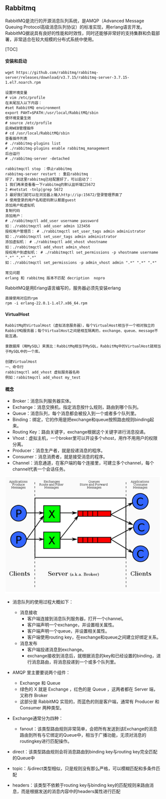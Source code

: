 ## Rabbitmq

RabbitMQ是流行的开源消息队列系统，是AMQP（Advanced Message Queuing Protocol高级消息队列协议）的标准实现，用erlang语言开发。RabbitMQ据说具有良好的性能和时效性，同时还能够非常好的支持集群和负载部署，非常适合在较大规模的分布式系统中使用。

\[TOC\]

#### 安装和启动

```
wget https://github.com/rabbitmq/rabbitmq-server/releases/download/v3.7.15/rabbitmq-server-3.7.15-1.el7.noarch.rpm

设置环境变量
# vim /etc/profile
在末尾加入以下内容：
#set RabbitMQ environment
export PAHT=$PATH:/usr/local/RabbitMQ/sbin
使环境变量生效
# source /etc/profile
启用WEB管理插件
# cd /usr/local/RabbitMQ/sbin
查看插件列表
# ./rabbitmq-plugins list
# ./rabbitmq-plugins enable rabbitmq_management
后台运行
# ./rabbitmq-server -detached

rabbitmqctl stop ：停止rabbitmq 
rabbitmq-server restart : 重启rabbitmq
好了，到这里rabbitmq已经配置好了，可以启动了：
1 我们再来查看看一下rabbitmq的默认监听端口5672
2 #netstat -tnlp|grep 5672
3 最好我们就可以在浏览器上输入http://ip:15672/登录管理界面了
4 使用登录的用户名和密码默认都是guest
添加用户和虚拟机
复制代码
添加用户：
# ./rabbitmqctl add_user username password
如：./rabbitmqctl add_user admin 123456
授权用户管理员： # ./rabbitmqctl set_user_tags admin administrator
如：./rabbitmqctl set_user_tags admin administrator
添加虚拟机： # ./rabbitmqctl add_vhost vhostname
如：./rabbitmqctl add_vhost admin_vhost
授权用户到虚拟机： # ./rabbitmqctl set_permissions -p vhostname username ".*" ".*" ".*"
如：./rabbitmqctl set_permissions -p admin_vhost admin ".*" ".*" ".*"

常见问题
erlang 和 rabbitmq 版本不匹配 decription  nopro
```

RabbitMQ是用Erlang语言编写的，服务器必须先安装erlang

```
直接使用对应的rpm 
rpm -i erlang-22.0.1-1.el7.x86_64.rpm
```

#### VirtualHost

```
RabbitMq的VirtualHost（虚拟消息服务器），每个VirtualHost相当于一个相对独立的RabbitMQ服务器；每个VirtualHost之间是相互隔离的，exchange、queue、message不能互通。 

拿数据库（用MySQL）来类比：RabbitMq相当于MySQL，RabbitMq中的VirtualHost就相当于MySQL中的一个库。

创建VirtualHost
一、命令行
rabbitmqctl add_vhost 虚拟服务器名称
例如：rabbitmqctl add_vhost my_test
```

#### 概念

* Broker：消息队列服务器实体。
* Exchange：消息交换机，指定消息按什么规则，路由到哪个队列。
* Queue：消息队列，每个消息都会被投入到一个或者多个队列里。
* Binding：绑定，它的作用是把exchange和queue按照路由规则binding起来。
* Routing Key：路由关键字，exchange根据这个关键字进行消息投递。
* Vhost：虚拟主机，一个broker里可以开设多个vhost，用作不用用户的权限分离。
* Producer：消息生产者，就是投递消息的程序。
* Consumer：消息消费者，就是接受消息的程序。
* Channel：消息通道，在客户端的每个连接里，可建立多个channel，每个channel代表一个会话任务。

![](/assets/rabbitmq1.png)

* 消息队列的使用过程大概如下：
  * 消息接收
    * 客户端连接到消息队列服务器，打开一个channel。
    * 客户端声明一个exchange，并设置相关属性。
    * 客户端声明一个queue，并设置相关属性。
    * 客户端使用routing key，在exchange和queue之间建立好绑定关系。
  * 消息发布
    * 客户端投递消息到exchange。
    * exchange接收到消息后，就根据消息的key和已经设置的binding，进行消息路由，将消息投递到一个或多个队列里。
* AMQP 里主要要说两个组件：
  * Exchange 和 Queue
  * 绿色的 X 就是 Exchange ，红色的是 Queue ，这两者都在 Server 端，又称作 Broker
  * 这部分是 RabbitMQ 实现的，而蓝色的则是客户端，通常有 Producer 和 Consumer 两种类型。
* Exchange通常分为四种： 

  * fanout：该类型路由规则非常简单，会把所有发送到该Exchange的消息路由到所有与它绑定的Queue中，相当于广播功能，无须对消息的routingkey进行匹配操作。

* direct：该类型路由规则会将消息路由到binding key与routing key完全匹配的Queue中

* topic：与direct类型相似，只是规则没有那么严格，可以模糊匹配和多条件匹配

* headers：该类型不依赖于routing key与binding key的匹配规则来路由消息，而是根据发送的消息内容中的headers属性进行匹配



